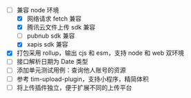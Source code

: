 * [ ] 兼容 node 环境
  + [x] 网络请求 fetch 兼容
  + [x] 腾讯云文件上传 sdk 兼容
  + [ ] pubnub sdk 兼容
  + [x] xapis sdk 兼容
* [x] 打包采用 rollup，输出 cjs 和 esm，支持 node 和 web 双环境
* [ ] 接口解析日期为 Date 类型
* [ ] 添加单元测试用例：查询他人账号的资源
* [ ] 参考 tim-upload-plugin，支持小程序，精简体积
* [ ] 将上传插件独立，便于扩展不同的上传平台
